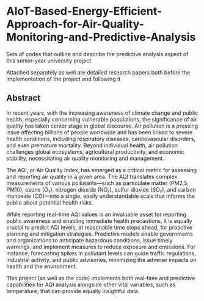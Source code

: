 # AIoT-Based-Energy-Efficient-Approach-for-Air-Quality-Monitoring-and-Predictive-Analysis
Sets of codes that outline and describe the predictive analysis aspect of this senior-year university project

Attached separately as well are detailed research papers both before the implementation of the project and following it

## Abstract
In recent years, with the increasing awareness of climate change and public health, especially concerning vulnerable populations, the significance of air quality has taken center stage in global discourse. Air pollution is a pressing issue affecting billions of people worldwide and has been linked to severe health conditions, including respiratory diseases, cardiovascular disorders, and even premature mortality. Beyond individual health, air pollution challenges global ecosystems, agricultural productivity, and economic stability, necessitating air quality monitoring and management. 

The AQI, or Air Quality Index, has emerged as a critical metric for assessing and reporting air quality in a given area. The AQI translates complex measurements of various pollutants—such as particulate matter (PM2.5, PM10), ozone (O₃), nitrogen dioxide (NO₂), sulfur dioxide (SO₂), and carbon monoxide (CO)—into a single, easily understandable scale that informs the public about potential health risks.

While reporting real-time AQI values is an invaluable asset for reporting public awareness and enabling immediate health precautions, it is equally crucial to predict AQI levels, at reasonable time steps ahead, for proactive planning and mitigation strategies. Predictive models enable governments and organizations to anticipate hazardous conditions, issue timely warnings, and implement measures to reduce exposure and emissions. For instance, forecasting spikes in pollutant levels can guide traffic regulations, industrial activity, and public advisories, minimizing the adverse impacts on health and the environment.

This project (as well as the code) implements both real-time and predictive capabilities for AQI analysis alongside other vital variables, such as temperature, that can provide equally insightful data. 
